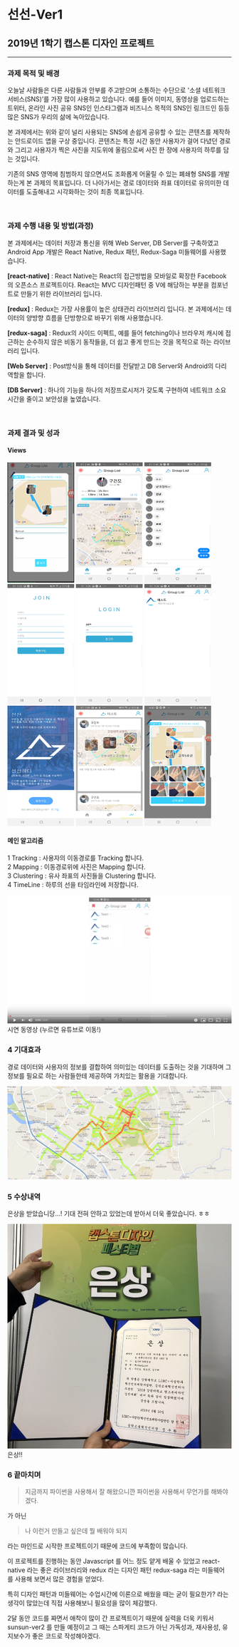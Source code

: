 선선-Ver1
=============
## 2019년 1학기 캡스톤 디자인 프로젝트
*****

### 과제 목적 및 배경

오늘날 사람들은 다른 사람들과 안부를 주고받으며 소통하는 수단으로 '소셜 네트워크 서비스(SNS)’를 가장 많이 사용하고 있습니다. 예를 들어 이미지, 동영상을 업로드하는 트위터, 온라인 사진 공유 SNS인 인스타그램과 비즈니스 목적의 SNS인 링크드인 등등 많은 SNS가 우리의 삶에 녹아있습니다.
  
본 과제에서는 위와 같이 널리 사용되는 SNS에 손쉽게 공유할 수 있는 콘텐츠를 제작하는 안드로이드 앱을 구상 중입니다. 콘텐츠는 특정 시간 동안 사용자가 걸어 다녔던 경로와 그리고 사용자가 찍은 사진을 지도위에 올림으로써 사진 한 장에 사용자의 하루를 담는 것입니다.

기존의 SNS 영역에 침범하지 않으면서도 조화롭게 어울릴 수 있는 폐쇄형 SNS를 개발하는게 본 과제의 목표입니다. 더 나아가서는 경로 데이터와 좌표 데이터로 유의미한 데이터를 도출해내고 시각화하는 것이 최종 목표입니다.

<br>

### 과제 수행 내용 및 방법(과정)

본 과제에서는 데이터 저장과 통신을 위해 Web Server, DB Server를 구축하였고 Android App 개발은 React Native, Redux 패턴, Redux-Saga 미들웨어를 사용했습니다.

<b>[react-native]</b>  : React Native는 React의 접근방법을 모바일로 확장한 Facebook의 오픈소스 프로젝트이다. React는 MVC 디자인패턴 중 V에 해당하는 부분을 컴포넌트로 만들기 위한 라이브러리 입니다.<br>

<b>[redux]</b> : Redux는 가장 사용률이 높은 상태관리 라이브러리 입니다. 본 과제에서는 데이터의 양방향 흐름을 단방향으로 바꾸기 위해 사용했습니다.<br>

<b>[redux-saga]</b> : Redux의 사이드 이펙트, 예를 들어 fetching이나 브라우저 캐시에 접근하는 순수하지 않은 비동기 동작들을, 더 쉽고 좋게 만드는 것을 목적으로 하는 라이브러리 입니다.<br>

<b>[Web Server]</b> : Post방식을 통해 데이터를 전달받고 DB Server와 Android의 다리 역할을 합니다.<br>

<b>[DB Server]</b> : 하나의 기능을 하나의 저장프로시저가 갖도록 구현하여 네트워크 소요시간을 줄이고 보안성을 높였습니다.

<br>

### 과제 결과 및 성과
#### Views

<img width = "150" height = "270" src = "./img/1.png"> 
<img width = "150" height = "270" src = "./img/2.jpg">
<img width = "150" height = "270" src = "./img/3.jpg">
<img width = "150" height = "270" src = "./img/4.jpg">
<img width = "150" height = "270" src = "./img/5.jpg">
<img width = "150" height = "270" src = "./img/6.jpg">
<img width = "150" height = "270" src = "./img/7.jpg">
<img width = "150" height = "270" src = "./img/8.jpg">
<img width = "150" height = "270" src = "./img/9.jpg">

#### 메인 알고리즘
  1 Tracking : 사용자의 이동경로를 Tracking 합니다.<br>
  2 Mapping : 이동경로위에 사진은 Mapping 합니다.<br> 
  3 Clustering : 유사 좌표의 사진들을 Clustering 합니다.<br>
  4 TimeLine : 하루의 선을 타임라인에 저장합니다.

[![Video Label](./img/you.jpg)](https://www.youtube.com/watch?v=vQNNJhXDhmg) 시연 동영상 (누르면 유튜브로 이동!)
<br>

### 4 기대효과

경로 데이터와 사용자의 정보를 결합하여 의미있는 데이터를 도출하는 것을 기대하며 그 정보를 필요로 하는 사람들한테 제공하여 가치있는 활용을 기대합니다.

![Visualize](./img/visualize.png)

### 5 수상내역

은상을 받았습니당...! 기대 전혀 안하고 있었는데 받아서 더욱 좋았습니다. ㅎㅎ <br>

![Award](./img/award.jpg) 은상!!

### 6 끝마치며

>지금까지 파이썬을 사용해서 잘 해왔으니깐 파이썬을 사용해서 무언가를 해봐야겠다.

가 아닌 

>나 이런거 만들고 싶은데 뭘 배워야 되지

라는 마인드로 시작한 프로젝트이기 때문에 코드에 부족함이 많습니다.


이 프로젝트를 진행하는 동안 Javascript 를 어느 정도 얕게 배울 수 있었고 react-native 라는 좋은 라이브러리와 redux 라는 디자인 패턴 redux-saga 라는 미들웨어 를 사용해 보면서 많은 경험을 얻었다.


특히 디자인 패턴과 미들웨어는 수업시간에 이론으로 배웠을 때는 굳이 필요한가? 라는 생각이 많았는데 직접 사용해보니 필요성을 많이 체감했다.

2달 동안 코드를 짜면서 애착이 많이 간 프로젝트이기 때문에 실력을 더욱 키워서 sunsun-ver2 를 만들 예정이고 그 때는 스파게티 코드가 아닌 가독성과, 재사용성, 유지보수가 좋은 코드로 작성해야겠다.